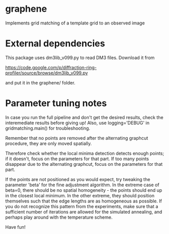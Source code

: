 graphene
============

Implements grid matching of a template grid to an observed image


External dependencies
=============================
This package uses dm3lib_v099.py to read DM3 files. Download it from

https://code.google.com/p/diffraction-ring-profiler/source/browse/dm3lib_v099.py

and put it in the graphene/ folder.


Parameter tuning notes
=============================
In case you run the full pipeline and don't get the desired results, check the interemediate results before giving up! Also, use logging='DEBUG' in gridmatching.main() for troubleshooting.

Remember that no points are removed after the alternating graphcut procedure, they are only moved spatially.

Therefore check whether the local minima detection detects enough points; if it doesn't, focus on the parameters for that part. If too many points disappear due to the alternating graphcut, focus on the parameters for that part.

If the points are not positioned as you would expect, try tweaking the parameter 'beta' for the fine adjustment algorithm. In the extreme case of beta=0, there should be no spatial homogeneity - the points should end up in the closest local minimum. In the other extreme, they should position themselves such that the edge lengths are as homogeneous as possible. If you do not recognize this pattern from the experiments, make sure that a sufficient number of iterations are allowed for the simulated annealing, and perhaps play around with the temperature scheme.

Have fun!